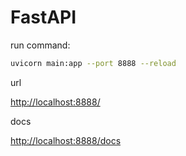 # FastAPI

run command:

```bash
uvicorn main:app --port 8888 --reload
```

url

<http://localhost:8888/>

docs

<http://localhost:8888/docs>
